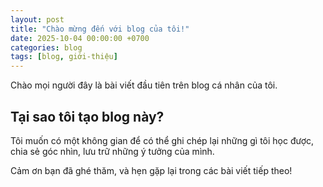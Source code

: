 ```yaml
---
layout: post
title: "Chào mừng đến với blog của tôi!"
date: 2025-10-04 00:00:00 +0700
categories: blog
tags: [blog, giới-thiệu]
---
```


Chào mọi người đây là bài viết đầu tiên trên blog cá nhân của tôi.

## Tại sao tôi tạo blog này?

Tôi muốn có một không gian để có thể ghi chép lại những gì tôi học được, chia sẻ góc nhìn, lưu trữ những ý tưởng của mình.

Cảm ơn bạn đã ghé thăm, và hẹn gặp lại trong các bài viết tiếp theo!